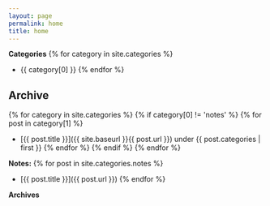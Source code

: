 ```yaml
---
layout: page
permalink: home
title: home
---
```


**Categories**
{% for category in site.categories %}
- {{ category[0] }}
{% endfor %}

## Archive

{% for category in site.categories %}
{% if category[0] != 'notes' %}
{% for post in category[1] %}
- [{{ post.title }}]({{ site.baseurl }}{{ post.url }}) under {{ post.categories | first }}
{% endfor %}
{% endif %}
{% endfor %}

**Notes:**
{% for post in site.categories.notes %}
- [{{ post.title }}]({{ post.url }})
{% endfor %}

**Archives**
